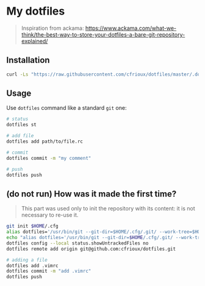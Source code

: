 # My dotfiles

> Inspiration from ackama: https://www.ackama.com/what-we-think/the-best-way-to-store-your-dotfiles-a-bare-git-repository-explained/

## Installation

```bash
curl -Ls "https://raw.githubusercontent.com/cfrioux/dotfiles/master/.dotfiles-scripts/install.sh" | bash
```

## Usage

Use `dotfiles` command like a standard `git` one:

```bash
# status
dotfiles st

# add file
dotfiles add path/to/file.rc

# commit
dotfiles commit -m "my comment"

# push
dotfiles push
```


## **(do not run)** How was it made the first time?
> This part was used only to init the repository with its content: it is not necessary to re-use it.

```bash
git init $HOME/.cfg
alias dotfiles='/usr/bin/git --git-dir=$HOME/.cfg/.git/ --work-tree=$HOME'
echo "alias dotfiles='/usr/bin/git --git-dir=$HOME/.cfg/.git/ --work-tree=$HOME'" >> $HOME/.zsh/aliases
dotfiles config --local status.showUntrackedFiles no
dotfiles remote add origin git@github.com:cfrioux/dotfiles.git

# adding a file
dotfiles add .vimrc
dotfiles commit -m "add .vimrc"
dotfiles push
```

